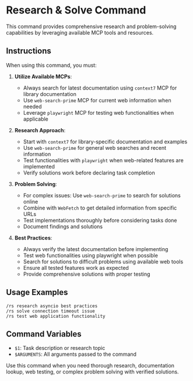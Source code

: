 # Research & Solve Command

This command provides comprehensive research and problem-solving capabilities by leveraging available MCP tools and resources.

## Instructions

When using this command, you must:

1. **Utilize Available MCPs**:
   - Always search for latest documentation using `context7` MCP for library documentation
   - Use `web-search-prime` MCP for current web information when needed
   - Leverage `playwright` MCP for testing web functionalities when applicable

2. **Research Approach**:
   - Start with `context7` for library-specific documentation and examples
   - Use `web-search-prime` for general web searches and recent information
   - Test functionalities with `playwright` when web-related features are implemented
   - Verify solutions work before declaring task completion

3. **Problem Solving**:
   - For complex issues: Use `web-search-prime` to search for solutions online
   - Combine with `WebFetch` to get detailed information from specific URLs
   - Test implementations thoroughly before considering tasks done
   - Document findings and solutions

4. **Best Practices**:
   - Always verify the latest documentation before implementing
   - Test web functionalities using playwright when possible
   - Search for solutions to difficult problems using available web tools
   - Ensure all tested features work as expected
   - Provide comprehensive solutions with proper testing

## Usage Examples

```
/rs research asyncio best practices
/rs solve connection timeout issue
/rs test web application functionality
```

## Command Variables

- `$1`: Task description or research topic
- `$ARGUMENTS`: All arguments passed to the command

Use this command when you need thorough research, documentation lookup, web testing, or complex problem solving with verified solutions.
